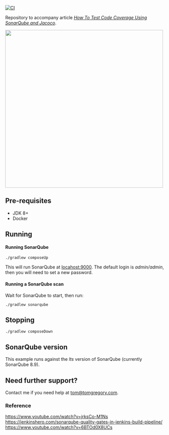 [![CI](https://github.com/tkgregory/sonarqube-jacoco-code-coverage/actions/workflows/gradle.yml/badge.svg)](https://github.com/tkgregory/sonarqube-jacoco-code-coverage/actions/workflows/gradle.yml)

Repository to accompany article _[How To Test Code Coverage Using SonarQube and Jacoco](https://gradlehero.com/how-to-measure-code-coverage-using-sonarqube-and-jacoco/)_.

[<img src="How-to-measure-code-coverage-using-SonarQube-and-Jacoco.jpg" width="500px"/>](https://gradlehero.com/how-to-measure-code-coverage-using-sonarqube-and-jacoco/)

## Pre-requisites
* JDK 8+
* Docker

## Running

#### Running SonarQube
`./gradlew composeUp`

This will run SonarQube at [locahost:9000](http://localhost:9000).
The default login is *admin/admin*, then you will need to set a new password.

#### Running a SonarQube scan
Wait for SonarQube to start, then run:

`./gradlew sonarqube`

## Stopping
`./gradlew composeDown`

## SonarQube version
This example runs against the *lts* version of SonarQube (currently SonarQube 8.9).

## Need further support?
Contact me if you need help at tom@tomgregory.com.

### Reference
https://www.youtube.com/watch?v=jrksCo-M1Ns
https://jenkinshero.com/sonarqube-quality-gates-in-jenkins-build-pipeline/
https://www.youtube.com/watch?v=6BTOd0X8UCs
